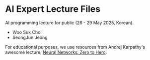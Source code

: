 # AI Expert Lecture Files
AI programming lecture for public (26 - 29 May 2025, Korean).
* Woo Suk Choi
* SeongJun Jeong

For educational purposes, we use resources from Andrej Karpathy's awesome lecture, [Neural Networks: Zero to Hero](https://karpathy.ai/zero-to-hero.html). 
